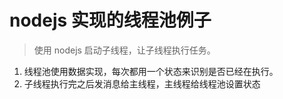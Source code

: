 # nodejs 实现的线程池例子

> 使用 nodejs 启动子线程，让子线程执行任务。

1. 线程池使用数据实现，每次都用一个状态来识别是否已经在执行。
2. 子线程执行完之后发消息给主线程，主线程给线程池设置状态
